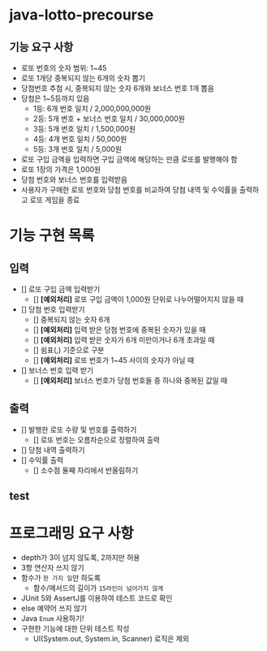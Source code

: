 # java-lotto-precourse

## 기능 요구 사항 
- 로또 번호의 숫자 범위: 1~45
- 로또 1개당 중복되지 않는 6개의 숫자 뽑기
- 당첨번호 추첨 시, 중복되지 않는 숫자 6개와 보너스 번호 1개 뽑음
- 당첨은 1~5등까지 있음
  - 1등: 6개 번호 일치 / 2,000,000,000원
  - 2등: 5개 번호 + 보너스 번호 일치 / 30,000,000원
  - 3등: 5개 번호 일치 / 1,500,000원
  - 4등: 4개 번호 일치 / 50,000원
  - 5등: 3개 번호 일치 / 5,000원
- 로또 구입 금액을 입력하면 구입 금액에 해당하는 만큼 로또를 발행해야 함
- 로또 1장의 가격은 1,000원
- 당첨 번호와 보너스 번호를 입력받음
- 사용자가 구매한 로또 번호와 당첨 번호를 비교하여 당첨 내역 및 수익률을 출력하고 로또 게임을 종료

# 기능 구현 목록
## 입력
- [] 로또 구입 금액 입력받기
  - [] **[예외처리]** 로또 구입 금액이 1,000원 단위로 나누어떨어지지 않을 때
- [] 당첨 번호 입력받기
  - [] 중복되지 않는 숫자 6개
  - [] **[예외처리]** 입력 받은 당첨 번호에 중복된 숫자가 있을 때
  - [] **[예외처리]** 입력 받은 숫자가 6개 미만이거나 6개 초과일 때
  - [] 쉼표(,) 기준으로 구분
  - [] **[예외처리]** 로또 번호가 1~45 사이의 숫자가 아닐 때
- [] 보너스 번호 입력 받기
  - [] **[예외처리]** 보너스 번호가 당첨 번호들 중 하나와 중복된 값일 때

## 출력
- [] 발행한 로또 수량 및 번호를 출력하기
  - [] 로또 번호는 오름차순으로 정렬하여 출력
- [] 당첨 내역 출력하기
- [] 수익률 출력
  - [] 소수점 둘째 자리에서 반올림하기 

## test 

# 프로그래밍 요구 사항 
- depth가 3이 넘지 않도록, 2까지만 허용
- 3항 연산자 쓰지 않기
- 함수가 `한 가지 일`만 하도록
  - 함수/메서드의 길이가 `15라인이 넘어가지 않게`
- JUnit 5와 AssertJ를 이용하여 테스트 코드로 확인
- else 예약어 쓰지 않기 
- Java `Enum` 사용하기!
- 구현한 기능에 대한 단위 테스트 작성
  - UI(System.out, System.in, Scanner) 로직은 제외